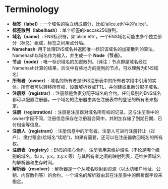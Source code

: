 # Terminology

* **标签（label）**: 一个域名的独立组成部分，比如'alice.eth'中的'alice'。
* **标签散列（labelhash）**: 单个标签的keccak256散列。
* **域名（name）**: ENS标识符，如'alice.eth'，一个ENS域名可能由多个独立部分（标签）组成，标签之间用点分隔。
* **Namehash**: 用于处理ENS域名并返回唯一标识该域名的加密散列的算法。Namehash以域名作为输入，并生成一个 **Node（节点）**。
* **节点（node）**: 唯一标识域名的加密散列。（译注：节点即是域名经过Namehash计算的结果，后文中有些地方的提到的节点，可以理解为ENS域名）
* **所有者（owner）**: 域名的所有者是ENS注册表中的所有者字段中引用的实体。所有者可以转移所有权，设置解析器或TTL，并创建或重新分配子域名。
* **注册器（registrar）**: 注册器是负责分配子域名的合约。任何级别的ENS域名都可以配置注册器，一个域名的注册器由其在注册表中的登记的所有者来指定。
* **注册（registration）**: 注册是注册器对域名所有权的记录。这与注册表中的owner字段不同，注册信息保存在注册器合同中，并附加存储了到期日期、已付租金等信息。
* **注册人（registrant）**: 注册信息中的所有者。注册人可进行注册转让（过户）、缴付租金(给域名“续期”)，如果有需要，还可以在注册器收回域名的所有权。
* **注册表（registry）**: ENS的核心合约，注册表用来维护域名（不论是哪个级别的域名，如 x，y.x，z.y.x 等）与其所有者之间的映射列表，还维护着域名的解析器和生存时间。
* **解析器（resolver）**: 解析器是一个从域名映射到资源（以太坊帐户地址、公钥、内容散列等）的合约，一个域名的解析器由其在注册表中的解析器字段来指定。
